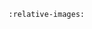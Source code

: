 ```{include} ../../../packages/cactus-plugin-ledger-connector-quorum/README.md
:relative-images:
```